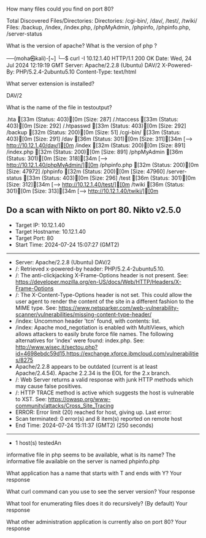 
How many files could you find on port 80?


Total Discovered Files/Directories:
Directories: /cgi-bin/, /dav/, /test/, /twiki/
Files: /backup, /index, /index.php, /phpMyAdmin, /phpinfo, /phpinfo.php, /server-status


What is the version of apache?
What is the version of php ?


──(moha㉿kali)-[~]
└─$ curl -I 10.12.1.40
HTTP/1.1 200 OK
Date: Wed, 24 Jul 2024 12:19:19 GMT
Server: Apache/2.2.8 (Ubuntu) DAV/2
X-Powered-By: PHP/5.2.4-2ubuntu5.10
Content-Type: text/html


What server extension is installed?

DAV/2

What is the name of the file in testoutput?

.hta                [33m (Status: 403)[0m [Size: 287]
/.htaccess           [33m (Status: 403)[0m [Size: 292]
/.htpasswd           [33m (Status: 403)[0m [Size: 292]
/backup              [32m (Status: 200)[0m [Size: 51]
/cgi-bin/            [33m (Status: 403)[0m [Size: 291]
/dav                 [36m (Status: 301)[0m [Size: 311][34m [--> http://10.12.1.40/dav/][0m
/index               [32m (Status: 200)[0m [Size: 891]
/index.php           [32m (Status: 200)[0m [Size: 891]
/phpMyAdmin          [36m (Status: 301)[0m [Size: 318][34m [--> http://10.12.1.40/phpMyAdmin/][0m
/phpinfo.php         [32m (Status: 200)[0m [Size: 47972]
/phpinfo             [32m (Status: 200)[0m [Size: 47960]
/server-status       [33m (Status: 403)[0m [Size: 296]
/test                [36m (Status: 301)[0m [Size: 312][34m [--> http://10.12.1.40/test/][0m
/twiki               [36m (Status: 301)[0m [Size: 313][34m [--> http://10.12.1.40/twiki/][0m



Do a scan with Nikto on port 80.
 Nikto v2.5.0
---------------------------------------------------------------------------
+ Target IP:          10.12.1.40
+ Target Hostname:    10.12.1.40
+ Target Port:        80
+ Start Time:         2024-07-24 15:07:27 (GMT2)
---------------------------------------------------------------------------
+ Server: Apache/2.2.8 (Ubuntu) DAV/2
+ /: Retrieved x-powered-by header: PHP/5.2.4-2ubuntu5.10.
+ /: The anti-clickjacking X-Frame-Options header is not present. See: https://developer.mozilla.org/en-US/docs/Web/HTTP/Headers/X-Frame-Options
+ /: The X-Content-Type-Options header is not set. This could allow the user agent to render the content of the site in a different fashion to the MIME type. See: https://www.netsparker.com/web-vulnerability-scanner/vulnerabilities/missing-content-type-header/
+ /index: Uncommon header 'tcn' found, with contents: list.
+ /index: Apache mod_negotiation is enabled with MultiViews, which allows attackers to easily brute force file names. The following alternatives for 'index' were found: index.php. See: http://www.wisec.it/sectou.php?id=4698ebdc59d15,https://exchange.xforce.ibmcloud.com/vulnerabilities/8275
+ Apache/2.2.8 appears to be outdated (current is at least Apache/2.4.54). Apache 2.2.34 is the EOL for the 2.x branch.
+ /: Web Server returns a valid response with junk HTTP methods which may cause false positives.
+ /: HTTP TRACE method is active which suggests the host is vulnerable to XST. See: https://owasp.org/www-community/attacks/Cross_Site_Tracing
+ ERROR: Error limit (20) reached for host, giving up. Last error: 
+ Scan terminated: 0 error(s) and 8 item(s) reported on remote host
+ End Time:           2024-07-24 15:11:37 (GMT2) (250 seconds)
---------------------------------------------------------------------------
+ 1 host(s) testedAn 


informative file in php seems to be available, what is its name?
The informative file available on the server is named phpinfo.php




What application has a name that starts with T and ends with Y?
Your response

What curl command can you use to see the server version?
Your response

What tool for enumerating files does it do recursively? (By default)
Your response

What other administration application is currently also on port 80?
Your response


